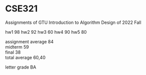 # CSE321
Assignments of GTU Introduction to Algorithm Design of 2022 Fall 

hw1 98
hw2 92
hw3 60
hw4 90
hw5 80


assignment average  84	
midterm             59	
final               38	
total average       60,40

letter grade        BA
